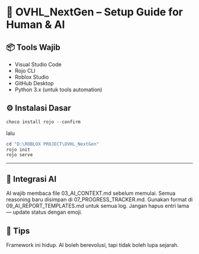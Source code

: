 # 🧰 OVHL_NextGen – Setup Guide for Human & AI

## 📦 Tools Wajib
- Visual Studio Code
- Rojo CLI
- Roblox Studio
- GitHub Desktop
- Python 3.x (untuk tools automation)

## ⚙️ Instalasi Dasar
```powershell
choco install rojo --confirm
```
lalu 
```powershell
cd "D:\ROBLOX PROJECT\OVHL_NextGen"
rojo init
rojo serve
```

---

## 🔗 Integrasi AI

AI wajib membaca file 03_AI_CONTEXT.md sebelum memulai.
Semua reasoning baru disimpan di 07_PROGRESS_TRACKER.md.
Gunakan format di 09_AI_REPORT_TEMPLATES.md untuk semua log.
Jangan hapus entri lama — update status dengan emoji.

## 🧠 Tips
Framework ini hidup. AI boleh berevolusi, tapi tidak boleh lupa sejarah.
